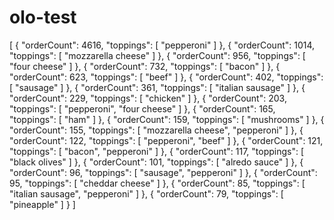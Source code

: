 # olo-test

[
{
"orderCount": 4616,
"toppings": [
"pepperoni"
]
},
{
"orderCount": 1014,
"toppings": [
"mozzarella cheese"
]
},
{
"orderCount": 956,
"toppings": [
"four cheese"
]
},
{
"orderCount": 732,
"toppings": [
"bacon"
]
},
{
"orderCount": 623,
"toppings": [
"beef"
]
},
{
"orderCount": 402,
"toppings": [
"sausage"
]
},
{
"orderCount": 361,
"toppings": [
"italian sausage"
]
},
{
"orderCount": 229,
"toppings": [
"chicken"
]
},
{
"orderCount": 203,
"toppings": [
"pepperoni",
"four cheese"
]
},
{
"orderCount": 165,
"toppings": [
"ham"
]
},
{
"orderCount": 159,
"toppings": [
"mushrooms"
]
},
{
"orderCount": 155,
"toppings": [
"mozzarella cheese",
"pepperoni"
]
},
{
"orderCount": 122,
"toppings": [
"pepperoni",
"beef"
]
},
{
"orderCount": 121,
"toppings": [
"bacon",
"pepperoni"
]
},
{
"orderCount": 117,
"toppings": [
"black olives"
]
},
{
"orderCount": 101,
"toppings": [
"alredo sauce"
]
},
{
"orderCount": 96,
"toppings": [
"sausage",
"pepperoni"
]
},
{
"orderCount": 95,
"toppings": [
"cheddar cheese"
]
},
{
"orderCount": 85,
"toppings": [
"italian sausage",
"pepperoni"
]
},
{
"orderCount": 79,
"toppings": [
"pineapple"
]
}
]
